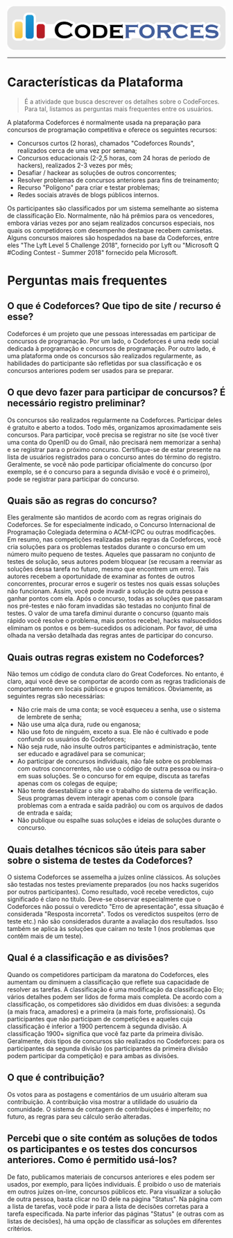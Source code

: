 <span style="margin-left: 0%;">![Codeforces Logo](../images/codeforces.png)
</span>

***
# Características da Plataforma
> É a atividade que busca descrever os detalhes sobre o CodeForces.
> Para tal, listamos as perguntas mais frequentes entre os usuários.

A plataforma Codeforces é normalmente usada na preparação para concursos de programação competitiva e oferece os seguintes recursos:
-  Concursos curtos (2 horas), chamados "Codeforces Rounds", realizados cerca de uma vez por semana;
-  Concursos educacionais (2-2,5 horas, com 24 horas de período de hackers), realizados 2-3 vezes por mês;
- Desafiar / hackear as soluções de outros concorrentes;
- Resolver problemas de concursos anteriores para fins de treinamento;
- Recurso "Polígono" para criar e testar problemas;
- Redes sociais através de blogs públicos internos.

Os participantes são classificados por um sistema semelhante ao sistema de classificação Elo. Normalmente, não há prêmios para os vencedores, embora várias vezes por ano sejam realizados concursos especiais, nos quais os competidores com  desempenho destaque recebem camisetas. Alguns concursos maiores são hospedados na base da Codeforces, entre eles "The Lyft Level 5 Challenge 2018", fornecido por Lyft ou "Microsoft Q #Coding Contest - Summer 2018" fornecido pela Microsoft.

# Perguntas mais frequentes

##  O que é Codeforces? Que tipo de site / recurso é esse?
Codeforces é um projeto que une pessoas interessadas em participar de concursos de programação. Por um lado, o Codeforces é uma rede social dedicada à programação e concursos de programação. Por outro lado, é uma plataforma onde os concursos são realizados regularmente, as habilidades do participante são refletidas por sua classificação e os concursos anteriores podem ser usados para se preparar.

##  O que devo fazer para participar de concursos? É necessário registro preliminar?
Os concursos são realizados regularmente na Codeforces. Participar deles é gratuito e aberto a todos. Todo mês, organizamos aproximadamente seis concursos. Para participar, você precisa se registrar no site (se você tiver uma conta do OpenID ou do Gmail, não precisará nem memorizar a senha) e se registrar para o próximo concurso. Certifique-se de estar presente na lista de usuários registrados para o concurso antes do término do registro. Geralmente, se você não pode participar oficialmente do concurso (por exemplo, se é o concurso para a segunda divisão e você é o primeiro), pode se registrar para participar do concurso.

## Quais são as regras do concurso?
Eles geralmente são mantidos de acordo com as regras originais do Codeforces. Se for especialmente indicado, o Concurso Internacional de Programação Colegiada determina o ACM-ICPC ou outras modificações. Em resumo, nas competições realizadas pelas regras da Codeforces, você cria soluções para os problemas testados durante o concurso em um número muito pequeno de testes. Aqueles que passaram no conjunto de testes de solução, seus autores podem bloquear (se recusam a reenviar as soluções dessa tarefa no futuro, mesmo que encontrem um erro). Tais autores recebem a oportunidade de examinar as fontes de outros concorrentes, procurar erros e sugerir os testes nos quais essas soluções não funcionam. Assim, você pode invadir a solução de outra pessoa e ganhar pontos com ela.
Após o concurso, todas as soluções que passaram nos pré-testes e não foram invadidas são testadas no conjunto final de testes. O valor de uma tarefa diminui durante o concurso (quanto mais rápido você resolve o problema, mais pontos recebe), hacks malsucedidos eliminam os pontos e os bem-sucedidos os adicionam. Por favor, dê uma olhada na versão detalhada das regras antes de participar do concurso.

##  Quais outras regras existem no Codeforces?
Não temos um código de conduta claro do Great Codeforces. No entanto, é claro, aqui você deve se comportar de acordo com as regras tradicionais de comportamento em locais públicos e grupos temáticos. Obviamente, as seguintes regras são necessárias:
-  Não crie mais de uma conta; se você esqueceu a senha, use o sistema de lembrete de senha;
-  Não use uma alça dura, rude ou enganosa;
-  Não use foto de ninguém, exceto a sua. Ele não é cultivado e pode confundir os usuários do Codeforces;
-  Não seja rude, não insulte outros participantes e administração, tente ser educado e agradável para se comunicar;
-  Ao participar de concursos individuais, não fale sobre os problemas com outros concorrentes, não use o código de outra pessoa ou insira-o em suas soluções. Se o concurso for em equipe, discuta as tarefas apenas com os colegas de equipe;
-  Não tente desestabilizar o site e o trabalho do sistema de verificação. Seus programas devem interagir apenas com o console (para problemas com a entrada e saída padrão) ou com os arquivos de dados de entrada e saída;
-  Não publique ou espalhe suas soluções e ideias de soluções durante o concurso.

##  Quais detalhes técnicos são úteis para saber sobre o sistema de testes da Codeforces?
O sistema Codeforces se assemelha a juízes online clássicos. As soluções são testadas nos testes previamente preparados (ou nos hacks sugeridos por outros participantes). Como resultado, você recebe veredictos, cujo significado é claro no título. Deve-se observar especialmente que o Codeforces não possui o veredicto "Erro de apresentação", essa situação é considerada "Resposta incorreta". Todos os veredictos suspeitos (erro de teste etc.) não são considerados durante a avaliação dos resultados. Isso também se aplica às soluções que caíram no teste 1 (nos problemas que contêm mais de um teste).

##  Qual é a classificação e as divisões?
Quando os competidores participam da maratona do Codeforces, eles aumentam ou diminuem a classificação que reflete sua capacidade de resolver as tarefas. A classificação é uma modificação da classificação Elo; vários detalhes podem ser lidos de forma mais completa. De acordo com a classificação, os competidores são divididos em duas divisões: a segunda (a mais fraca, amadores) e a primeira (a mais forte, profissionais). Os participantes que não participam de competições e aqueles cuja classificação é inferior a 1900 pertencem à segunda divisão. A classificação 1900+ significa que você faz parte da primeira divisão. Geralmente, dois tipos de concursos são realizados no Codeforces: para os participantes da segunda divisão (os participantes da primeira divisão podem participar da competição) e para ambas as divisões.

##  O que é contribuição?
Os votos para as postagens e comentários de um usuário alteram sua contribuição. A contribuição visa mostrar a utilidade do usuário da comunidade. O sistema de contagem de contribuições é imperfeito; no futuro, as regras para seu cálculo serão alteradas.

##  Percebi que o site contém as soluções de todos os participantes e os testes dos concursos anteriores. Como é permitido usá-los?
De fato, publicamos materiais de concursos anteriores e eles podem ser usados, por exemplo, para lições individuais. É proibido o uso de materiais em outros juízes on-line, concursos públicos etc. 
Para visualizar a solução de outra pessoa, basta clicar no ID dele na página "Status". Na página com a lista de tarefas, você pode ir para a lista de decisões corretas para a tarefa especificada. Na parte inferior das páginas "Status" (e outras com as listas de decisões), há uma opção de classificar as soluções em diferentes critérios.
